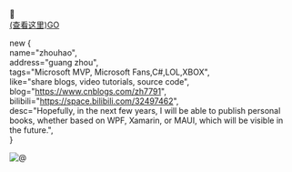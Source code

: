 👋   
[(查看这里)GO](https://github.com/HenJigg/CHINA.NET-)

new {  
  name="zhouhao",  
  address="guang zhou",  
  tags="Microsoft MVP, Microsoft Fans,C#,LOL,XBOX",  
  like="share blogs, video tutorials, source code",  
  blog="https://www.cnblogs.com/zh7791",  
  bilibili="https://space.bilibili.com/32497462",  
  desc="Hopefully, in the next few years, I will be able to publish personal books, whether based on WPF, Xamarin, or MAUI, which will be visible in the future.",  
}  
  
![@](https://github-readme-stats.vercel.app/api?username=henjigg&show_icons=true)
